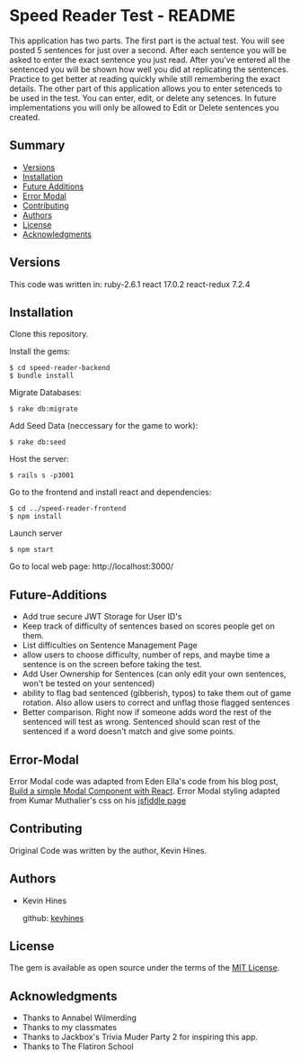# Speed Reader Test - README

This application has two parts. The first part is the actual test. You will see posted 5 sentences for just over a second. After each sentence you will be asked to enter the exact sentence you just read. After you've entered all the sentenced you will be shown how well you did at replicating the sentences. Practice to get better at reading quickly while still remembering the exact details.
The other part of this application allows you to enter setenceds to be used in the test. You can enter, edit, or delete any setences. In future implementations you will only be allowed to Edit or Delete sentences you created.

## Summary

  - [Versions](#Versions)
  - [Installation](#Installation)
  - [Future Additions](#Future-Additions)
  - [Error Modal](#Error-Modal)
  - [Contributing](#contributing)
  - [Authors](#authors)
  - [License](#license)
  - [Acknowledgments](#acknowledgments)

## Versions

This code was written in:
ruby-2.6.1 
react 17.0.2
react-redux 7.2.4

## Installation

Clone this repository.

Install the gems:

    $ cd speed-reader-backend
    $ bundle install

Migrate Databases:
    
    $ rake db:migrate

Add Seed Data (neccessary for the game to work):

    $ rake db:seed

Host the server:

    $ rails s -p3001

Go to the frontend and install react and dependencies:

    $ cd ../speed-reader-frontend
    $ npm install

Launch server

    $ npm start

Go to local web page: http://localhost:3000/

## Future-Additions

- Add true secure JWT Storage for User ID's
- Keep track of difficulty of sentences based on scores people get on them.
- List difficulties on Sentence Management Page
- allow users to choose difficulty, number of reps, and maybe time a sentence is on the screen before taking the test.
- Add User Ownership for Sentences (can only edit your own sentences, won't be tested on your sentenced)
- ability to flag bad sentenced (gibberish, typos) to take them out of game rotation. Also allow users to correct and unflag those flagged sentences
- Better comparison. Right now if someone adds word the rest of the sentenced will test as wrong. Sentenced should scan rest of the sentenced if a word doesn't match and give some points.

## Error-Modal

Error Modal code was adapted from Eden Ella's code from his blog post, [Build a simple Modal Component with React](https://blog.bitsrc.io/build-a-simple-modal-component-with-react-16decdc111a6).
Error Modal styling adapted from Kumar Muthalier's css on his [jsfiddle page](https://jsfiddle.net/kumarmuthaliar/GG9Sa/1/)  

## Contributing

Original Code was written by the author, Kevin Hines.

## Authors

  - Kevin Hines

    github: [kevhines](https://github.com/kevhines/)

## License

The gem is available as open source under the terms of the [MIT License](LICENSE.md).

## Acknowledgments

- Thanks to Annabel Wilmerding
- Thanks to my classmates
- Thanks to Jackbox's Trivia Muder Party 2 for inspiring this app.
- Thanks to The Flatiron School